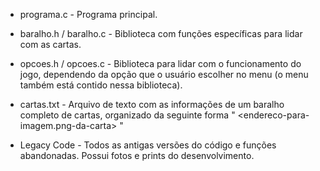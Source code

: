 - programa.c - Programa principal.
- baralho.h / baralho.c - Biblioteca com funções específicas para lidar com as cartas.
- opcoes.h / opcoes.c - Biblioteca para lidar com o funcionamento do jogo, dependendo da opção que o usuário escolher no menu (o menu também está contido nessa biblioteca).
- cartas.txt - Arquivo de texto com as informações de um baralho completo de cartas, organizado da seguinte forma " <valor-numerico> <naipe> <chave> <endereco-para-imagem.png-da-carta> "


- Legacy Code - Todos as antigas versões do código e funções abandonadas.
		Possui fotos e prints do desenvolvimento.
